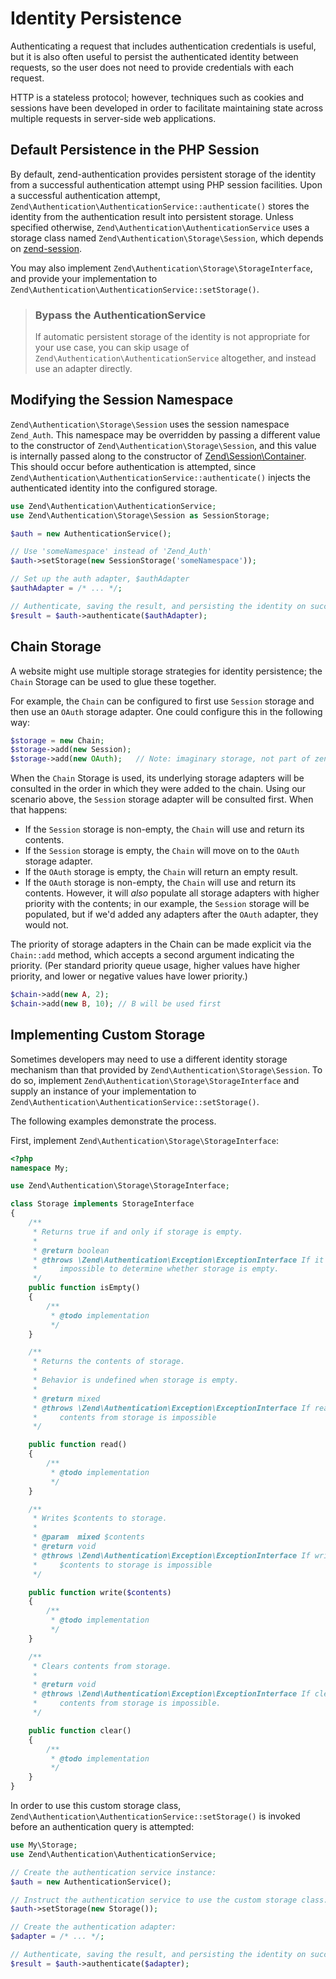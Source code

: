 # Identity Persistence

Authenticating a request that includes authentication credentials is useful, but
it is also often useful to persist the authenticated identity between requests, so
the user does not need to provide credentials with each request.

HTTP is a stateless protocol; however, techniques such as cookies and sessions
have been developed in order to facilitate maintaining state across multiple
requests in server-side web applications.

## Default Persistence in the PHP Session

By default, zend-authentication provides persistent storage of the identity from a successful
authentication attempt using PHP session facilities. Upon a successful authentication attempt,
`Zend\Authentication\AuthenticationService::authenticate()` stores the identity from the
authentication result into persistent storage. Unless specified otherwise,
`Zend\Authentication\AuthenticationService` uses a storage class named
`Zend\Authentication\Storage\Session`, which depends on
[zend-session](https://github.com/zendframework/zend-session).

You may also implement `Zend\Authentication\Storage\StorageInterface`, and
provide your implementation to `Zend\Authentication\AuthenticationService::setStorage()`.

> ### Bypass the AuthenticationService
>
> If automatic persistent storage of the identity is not appropriate for your
> use case, you can skip usage of `Zend\Authentication\AuthenticationService`
> altogether, and instead use an adapter directly.

## Modifying the Session Namespace

`Zend\Authentication\Storage\Session` uses the session namespace `Zend_Auth`.
This namespace may be overridden by passing a different value to the constructor
of `Zend\Authentication\Storage\Session`, and this value is internally passed
along to the constructor of [Zend\\Session\\Container](https://github.com/zendframework/zend-session).
This should occur before authentication is attempted, since
`Zend\Authentication\AuthenticationService::authenticate()` injects the
authenticated identity into the configured storage.

```php
use Zend\Authentication\AuthenticationService;
use Zend\Authentication\Storage\Session as SessionStorage;

$auth = new AuthenticationService();

// Use 'someNamespace' instead of 'Zend_Auth'
$auth->setStorage(new SessionStorage('someNamespace'));

// Set up the auth adapter, $authAdapter
$authAdapter = /* ... */;

// Authenticate, saving the result, and persisting the identity on success:
$result = $auth->authenticate($authAdapter);
```

## Chain Storage

A website might use multiple storage strategies for identity persistence; the
`Chain` Storage can be used to glue these together.

For example, the `Chain` can be configured to first use `Session` storage and
then use an `OAuth` storage adapter. One could configure this in the following
way:

```php
$storage = new Chain;
$storage->add(new Session);
$storage->add(new OAuth);   // Note: imaginary storage, not part of zend-authentication
```

When the `Chain` Storage is used, its underlying storage adapters will be
consulted in the order in which they were added to the chain. Using our scenario
above, the `Session` storage adapter will be consulted first. When that happens:

- If the `Session` storage is non-empty, the `Chain` will use and return its
  contents.
- If the `Session` storage is empty, the `Chain` will move on to the `OAuth`
  storage adapter.
- If the `OAuth` storage is empty, the `Chain` will return an empty result.
- If the `OAuth` storage is non-empty, the `Chain` will use and return its
  contents. However, it will *also* populate all storage adapters with higher
  priority with the contents; in our example, the `Session` storage will be
  populated, but if we'd added any adapters after the `OAuth` adapter, they
  would not.

The priority of storage adapters in the Chain can be made explicit via the
`Chain::add` method, which accepts a second argument indicating the priority.
(Per standard priority queue usage, higher values have higher priority, and
lower or negative values have lower priority.)

```php
$chain->add(new A, 2);
$chain->add(new B, 10); // B will be used first
```

## Implementing Custom Storage

Sometimes developers may need to use a different identity storage mechanism than
that provided by `Zend\Authentication\Storage\Session`. To do so, implement
`Zend\Authentication\Storage\StorageInterface` and supply an instance of your
implementation to `Zend\Authentication\AuthenticationService::setStorage()`.

The following examples demonstrate the process.

First, implement `Zend\Authentication\Storage\StorageInterface`:

```php
<?php
namespace My;

use Zend\Authentication\Storage\StorageInterface;

class Storage implements StorageInterface
{
    /**
     * Returns true if and only if storage is empty.
     *
     * @return boolean
     * @throws \Zend\Authentication\Exception\ExceptionInterface If it is
     *     impossible to determine whether storage is empty.
     */
    public function isEmpty()
    {
        /**
         * @todo implementation
         */
    }

    /**
     * Returns the contents of storage.
     *
     * Behavior is undefined when storage is empty.
     *
     * @return mixed
     * @throws \Zend\Authentication\Exception\ExceptionInterface If reading
     *     contents from storage is impossible
     */

    public function read()
    {
        /**
         * @todo implementation
         */
    }

    /**
     * Writes $contents to storage.
     *
     * @param  mixed $contents
     * @return void
     * @throws \Zend\Authentication\Exception\ExceptionInterface If writing
     *     $contents to storage is impossible
     */

    public function write($contents)
    {
        /**
         * @todo implementation
         */
    }

    /**
     * Clears contents from storage.
     *
     * @return void
     * @throws \Zend\Authentication\Exception\ExceptionInterface If clearing
     *     contents from storage is impossible.
     */

    public function clear()
    {
        /**
         * @todo implementation
         */
    }
}
```

In order to use this custom storage class, `Zend\Authentication\AuthenticationService::setStorage()`
is invoked before an authentication query is attempted:

```php
use My\Storage;
use Zend\Authentication\AuthenticationService;

// Create the authentication service instance:
$auth = new AuthenticationService();

// Instruct the authentication service to use the custom storage class:
$auth->setStorage(new Storage());

// Create the authentication adapter:
$adapter = /* ... */;

// Authenticate, saving the result, and persisting the identity on success:
$result = $auth->authenticate($adapter);
```
